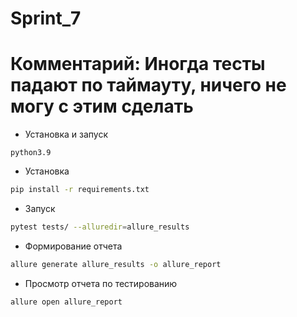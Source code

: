 # Sprint_7
# Комментарий: Иногда тесты падают по таймауту, ничего не могу с этим сделать

* Установка и запуск
```
python3.9
```
* Установка
```bash
pip install -r requirements.txt 
```
* Запуск
```bash
pytest tests/ --alluredir=allure_results 
```
* Формирование отчета
```bash
allure generate allure_results -o allure_report
```
* Просмотр отчета по тестированию
```bash
allure open allure_report
```
